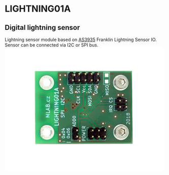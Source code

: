 # LIGHTNING01A

## Digital lightning sensor

Lightning sensor module based on [AS3935](https://cz.mouser.com/pdfdocs/AMS_AS3935_Datasheet_v4.pdf) Franklin Lightning Sensor IO. Sensor can be connected via I2C or SPI bus.
![LIGHTNING01A](doc/img/LIGHTNING01A_top.jpg) 

